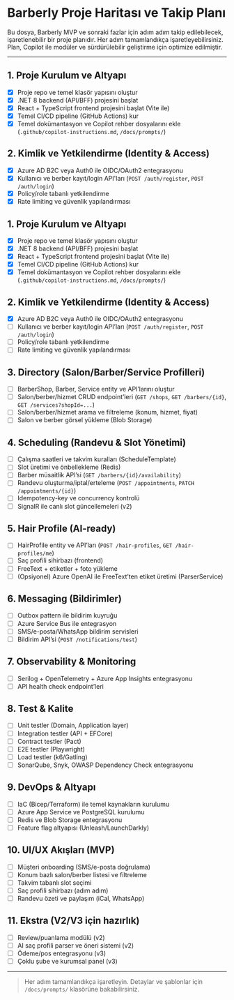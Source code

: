 # Barberly Proje Haritası ve Takip Planı

Bu dosya, Barberly MVP ve sonraki fazlar için adım adım takip edilebilecek, işaretlenebilir bir proje planıdır. Her adım tamamlandıkça işaretleyebilirsiniz. Plan, Copilot ile modüler ve sürdürülebilir geliştirme için optimize edilmiştir.

---

## 1. Proje Kurulum ve Altyapı

- [x] Proje repo ve temel klasör yapısını oluştur
- [x] .NET 8 backend (API/BFF) projesini başlat
- [x] React + TypeScript frontend projesini başlat (Vite ile)
- [x] Temel CI/CD pipeline (GitHub Actions) kur
- [x] Temel dokümantasyon ve Copilot rehber dosyalarını ekle (`.github/copilot-instructions.md`, `/docs/prompts/`)

## 2. Kimlik ve Yetkilendirme (Identity & Access)

- [x] Azure AD B2C veya Auth0 ile OIDC/OAuth2 entegrasyonu
- [x] Kullanıcı ve berber kayıt/login API'ları (`POST /auth/register`, `POST /auth/login`)
- [x] Policy/role tabanlı yetkilendirme
- [x] Rate limiting ve güvenlik yapılandırması

## 1. Proje Kurulum ve Altyapı

- [x] Proje repo ve temel klasör yapısını oluştur
- [x] .NET 8 backend (API/BFF) projesini başlat
- [x] React + TypeScript frontend projesini başlat (Vite ile)
- [x] Temel CI/CD pipeline (GitHub Actions) kur
- [x] Temel dokümantasyon ve Copilot rehber dosyalarını ekle (`.github/copilot-instructions.md`, `/docs/prompts/`)

## 2. Kimlik ve Yetkilendirme (Identity & Access)

- [x] Azure AD B2C veya Auth0 ile OIDC/OAuth2 entegrasyonu
- [ ] Kullanıcı ve berber kayıt/login API’ları (`POST /auth/register`, `POST /auth/login`)
- [ ] Policy/role tabanlı yetkilendirme
- [ ] Rate limiting ve güvenlik yapılandırması

## 3. Directory (Salon/Barber/Service Profilleri)

- [ ] BarberShop, Barber, Service entity ve API’larını oluştur
- [ ] Salon/berber/hizmet CRUD endpoint’leri (`GET /shops`, `GET /barbers/{id}`, `GET /services?shopId=...`)
- [ ] Salon/berber/hizmet arama ve filtreleme (konum, hizmet, fiyat)
- [ ] Salon ve berber görsel yükleme (Blob Storage)

## 4. Scheduling (Randevu & Slot Yönetimi)

- [ ] Çalışma saatleri ve takvim kuralları (ScheduleTemplate)
- [ ] Slot üretimi ve önbellekleme (Redis)
- [ ] Barber müsaitlik API’si (`GET /barbers/{id}/availability`)
- [ ] Randevu oluşturma/iptal/erteleme (`POST /appointments`, `PATCH /appointments/{id}`)
- [ ] Idempotency-key ve concurrency kontrolü
- [ ] SignalR ile canlı slot güncellemeleri (v2)

## 5. Hair Profile (AI-ready)

- [ ] HairProfile entity ve API’ları (`POST /hair-profiles`, `GET /hair-profiles/me`)
- [ ] Saç profili sihirbazı (frontend)
- [ ] FreeText + etiketler + foto yükleme
- [ ] (Opsiyonel) Azure OpenAI ile FreeText’ten etiket üretimi (ParserService)

## 6. Messaging (Bildirimler)

- [ ] Outbox pattern ile bildirim kuyruğu
- [ ] Azure Service Bus ile entegrasyon
- [ ] SMS/e-posta/WhatsApp bildirim servisleri
- [ ] Bildirim API’si (`POST /notifications/test`)

## 7. Observability & Monitoring

- [ ] Serilog + OpenTelemetry + Azure App Insights entegrasyonu
- [ ] API health check endpoint’leri

## 8. Test & Kalite

- [ ] Unit testler (Domain, Application layer)
- [ ] Integration testler (API + EFCore)
- [ ] Contract testler (Pact)
- [ ] E2E testler (Playwright)
- [ ] Load testler (k6/Gatling)
- [ ] SonarQube, Snyk, OWASP Dependency Check entegrasyonu

## 9. DevOps & Altyapı

- [ ] IaC (Bicep/Terraform) ile temel kaynakların kurulumu
- [ ] Azure App Service ve PostgreSQL kurulumu
- [ ] Redis ve Blob Storage entegrasyonu
- [ ] Feature flag altyapısı (Unleash/LaunchDarkly)

## 10. UI/UX Akışları (MVP)

- [ ] Müşteri onboarding (SMS/e-posta doğrulama)
- [ ] Konum bazlı salon/berber listesi ve filtreleme
- [ ] Takvim tabanlı slot seçimi
- [ ] Saç profili sihirbazı (adım adım)
- [ ] Randevu özeti ve paylaşım (iCal, WhatsApp)

## 11. Ekstra (V2/V3 için hazırlık)

- [ ] Review/puanlama modülü (v2)
- [ ] AI saç profili parser ve öneri sistemi (v2)
- [ ] Ödeme/pos entegrasyonu (v3)
- [ ] Çoklu şube ve kurumsal panel (v3)

---

> Her adım tamamlandıkça işaretleyin. Detaylar ve şablonlar için `/docs/prompts/` klasörüne bakabilirsiniz.
